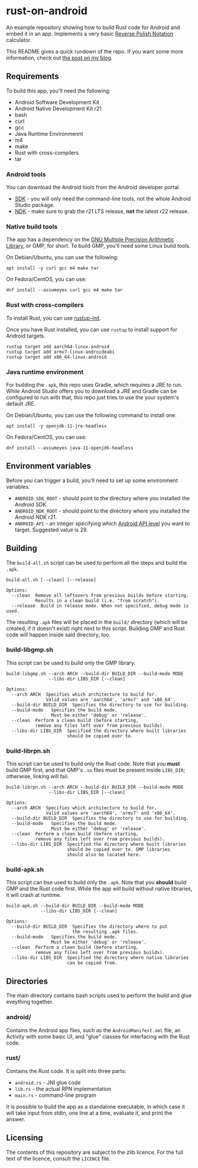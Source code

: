 # rust-on-android

An example repository showing how to build Rust code for Android and embed it in an app.
Implements a very basic [Reverse Polish Notation](https://en.wikipedia.org/wiki/Reverse_Polish_Notation) calculator.

This README gives a quick rundown of the repo.
If you want some more information, check out [the post on my blog](https://blog.svgames.pl/article/running-rust-on-android).


## Requirements

To build this app, you'll need the following:
- Android Software Development Kit
- Android Native Development Kit r21
- bash
- curl
- gcc
- Java Runtime Environmennt
- m4
- make
- Rust with cross-compilers
- tar

### Android tools

You can download the Android tools from the Android developer portal.
- [SDK](https://developer.android.com/studio#command-tools) - you will only need the command-line tools, not the whole Android Studio package.
- [NDK](https://developer.android.com/ndk/downloads/) - make sure to grab the r21 LTS release, **not** the latest r22 release.

### Native build tools

The app has a dependency on the [GNU Multiple Precision Arithmetic Library](https://gmplib.org/),
or GMP, for short. To build GMP, you'll need some Linux build tools.

On Debian/Ubuntu, you can use the following:
```
apt install -y curl gcc m4 make tar
```
On Fedora/CentOS, you can use:
```
dnf install --assumeyes curl gcc m4 make tar
```

### Rust with cross-compilers

To install Rust, you can use [rustup-init](https://rust-lang.github.io/rustup/installation/other.html).

Once you have Rust installed, you can use `rustup` to install support for Android targets.
```
rustup target add aarch64-linux-android
rustup target add armv7-linux-androideabi
rustup target add x86_64-linux-android
```

### Java runtime environment

For building the `.apk`, this repo uses Gradle, which requires a JRE to run.
While Android Studio offers you to download a JRE and Gradle can be configured
to run with that, this repo just tries to use the your system's default JRE.

On Debian/Ubuntu, you can use the following command to install one:
```
apt install -y openjdk-11-jre-headless
```
On Fedora/CentOS, you can use:
```
dnf install --assumeyes java-11-openjdk-headless
```


## Environment variables

Before you can trigger a build, you'll need to set up some environment variables.
- `ANDROID_SDK_ROOT` - should point to the directory where you installed the Android SDK.
- `ANDROID_NDK_ROOT` - should point to the directory where you installed the Android NDK r21.
- `ANDROID_API` - an integer specifying which [Android API level](https://en.wikipedia.org/wiki/Android_version_history#Overview) you want to target. Suggested value is 29.


## Building

The `build-all.sh` script can be used to perform all the steps and build the `.apk`.
```
build-all.sh [--clean] [--release]

Options:
  --clean  Remove all leftovers from previous builds before starting.
           Results in a clean build (i.e. "from scratch").
  --release  Build in release mode. When not specified, debug mode is used.
```
The resulting `.apk` files will be placed in the `build/` directory (which will be created, if it doesn't exist)
right next to this script. Building GMP and Rust code will happen inside said directory, too.

### build-libgmp.sh

This script can be used to build only the GMP library.
```
build-libgmp.sh --arch ARCH --build-dir BUILD_DIR --build-mode MODE
                --libs-dir LIBS_DIR [--clean]

Options:
  --arch ARCH  Specifies which architecture to build for.
               Valid values are 'aarch64', 'armv7' and 'x86_64'.
  --build-dir BUILD_DIR  Specifies the directory to use for building.
  --build-mode   Specifies the build mode.
                 Must be either 'debug' or 'release'.
  --clean  Perform a clean build (before starting,
           remove any files left over from previous builds).
  --libs-dir LIBS_DIR  Specified the directory where built libraries
                       should be copied over to.
```

### build-librpn.sh

This script can be used to build only the Rust code.
Note that you **must** build GMP first, and that GMP's `.so`
files must be present inside `LIBS_DIR`; otherwise, linking will fail.
```
build-librpn.sh --arch ARCH --build-dir BUILD_DIR --build-mode MODE
                --libs-dir LIBS_DIR [--clean]

Options:
  --arch ARCH  Specifies which architecture to build for.
               Valid values are 'aarch64', 'armv7' and 'x86_64'.
  --build-dir BUILD_DIR  Specifies the directory to use for building.
  --build-mode   Specifies the build mode.
                 Must be either 'debug' or 'release'.
  --clean  Perform a clean build (before starting,
           remove any files left over from previous builds).
  --libs-dir LIBS_DIR  Specified the directory where built libraries
                       should be copied over to. GMP libraries
                       should also be located here.
```

### build-apk.sh

This script can bse used to build only the `.apk`.
Note that you **should** build GMP and the Rust code first.
While the app will build without native libraries, it will crash at runtime.
```
build-apk.sh --build-dir BUILD_DIR --build-mode MODE
             --libs-dir LIBS_DIR [--clean]

Options:
  --build-dir BUILD_DIR  Specifies the directory where to put
                         the resulting .apk files.
  --build-mode   Specifies the build mode.
                 Must be either 'debug' or 'release'.
  --clean  Perform a clean build (before starting,
           remove any files left over from previous builds).
  --libs-dir LIBS_DIR  Specified the directory where native libraries
                       can be copied from.
```


## Directories

The main directory contains bash scripts used to perform the build and glue eveything together.

### android/

Contains the Android app files, such as the `AndroidManifest.xml` file,
an Activity with some basic UI, and "glue" classes for interfacing with
the Rust code.

### rust/

Contains the Rust code. It is split into three parts:
- `android.rs` - JNI glue code
- `lib.rs` - the actual RPN implementation
- `main.rs` - command-line program

It is possible to build the app as a standalone executable,
in which case it will take input from stdin, one line at a time,
evaluate it, and print the answer.

## Licensing

The contents of this repository are subject to the zlib licence.
For the full text of the licence, consult the `LICENCE` file.
